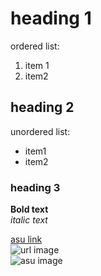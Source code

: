 # heading 1
ordered list:
1. item 1
2. item2
## heading 2
unordered list:
- item1
- item2
### heading 3
**Bold text**  
_italic text_

[asu link](https://www.asu.edu.jo/)  
![url image](https://admission.asu.edu.jo/assets/media/image/ASU-Logo.png)  
![asu image](Downloads/image1.png)


